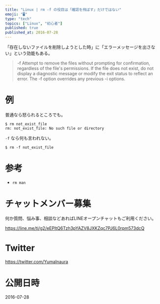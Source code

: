 ```yaml
---
title: "Linux | rm -f の役目は「確認を飛ばす」だけではない"
emoji: "🖥"
type: "tech"
topics: ["Linux", "初心者"]
published: true
published_at: 2016-07-28
---
```


「存在しないファイルを削除しようとした時」に「エラーメッセージを出さない」という効能もある。

>-f
>Attempt to remove the files without prompting for confirmation, regardless of the file's permissions. 
>If the file does not exist, do not display a diagnostic message or modify the exit status to reflect an error. 
>The -f option overrides any previous -i options.

# 例

普通なら怒られるところでも。

```
$ rm not_exist_file
rm: not_exist_file: No such file or directory
```

`-f` なら何も言われない。

```
$ rm -f not_exist_file
```

# 参考

- `rm man`








<!-- Update From Qiita API -->

# チャットメンバー募集


何か質問、悩み事、相談などあればLINEオープンチャットもご利用ください。

https://line.me/ti/g2/eEPltQ6Tzh3pYAZV8JXKZqc7PJ6L0rpm573dcQ





# Twitter


https://twitter.com/YumaInaura


<!-- Update From Qiita API -->



# 公開日時

2016-07-28
